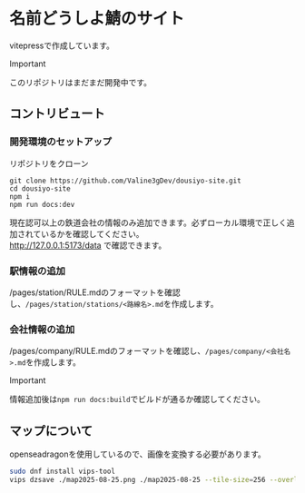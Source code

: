 # 名前どうしよ鯖のサイト
vitepressで作成しています。  
> [!IMPORTANT]
> このリポジトリはまだまだ開発中です。

## コントリビュート
### 開発環境のセットアップ
リポジトリをクローン
```shell
git clone https://github.com/Valine3gDev/dousiyo-site.git
cd dousiyo-site
npm i
npm run docs:dev
```

現在認可以上の鉄道会社の情報のみ追加できます。必ずローカル環境で正しく追加されているかを確認してください。  
http://127.0.0.1:5173/data で確認できます。
### 駅情報の追加
/pages/station/RULE.mdのフォーマットを確認し、`/pages/station/stations/<路線名>.md`を作成します。

### 会社情報の追加
/pages/company/RULE.mdのフォーマットを確認し、`/pages/company/<会社名>.md`を作成します。

> [!IMPORTANT]
> 情報追加後は`npm run docs:build`でビルドが通るか確認してください。

## マップについて
openseadragonを使用しているので、画像を変換する必要があります。
```sh
sudo dnf install vips-tool
vips dzsave ./map2025-08-25.png ./map2025-08-25 --tile-size=256 --overlap=1 --suffix=.jpg[Q=90]
```